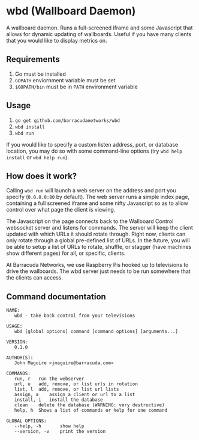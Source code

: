 # wbd (Wallboard Daemon)
A wallboard daemon. Runs a full-screened iframe and some Javascript that allows for dynamic updating of wallboards. Useful if you have many clients that you would like to display metrics on.

Requirements
------------
1. Go must be installed
2. `GOPATH` enviornment variable must be set
3. `$GOPATH/bin` must be in `PATH` environment variable

Usage
-----
1. `go get github.com/barracudanetworks/wbd`
2. `wbd install`
3. `wbd run`

If you would like to specify a custom listen address, port, or database location, you may do so with some command-line options (try `wbd help install` or `wbd help run`).

How does it work?
-----------------
Calling `wbd run` will launch a web server on the address and port you specify (`0.0.0.0:80` by default). The web server runs a simple index page, containing a full screened iframe and some nifty Javascript so as to allow control over what page the client is viewing.

The Javascript on the page connects back to the Wallboard Control websocket server and listens for commands. The server will keep the client updated with which URLs it should rotate through. Right now, clients can only rotate through a global pre-defined list of URLs. In the future, you will be able to setup a list of URLs to rotate, shuffle, or stagger (have machines show different pages) for all, or specific, clients.

At Barracuda Networks, we use Raspberry Pis hooked up to televisions to drive the wallboards. The wbd server just needs to be run somewhere that the clients can access.

Command documentation
---------------------
```
NAME:
   wbd - take back control from your televisions

USAGE:
   wbd [global options] command [command options] [arguments...]

VERSION:
   0.1.0

AUTHOR(S):
   John Maguire <jmaguire@barracuda.com>

COMMANDS:
   run, r	run the webserver
   url, u	add, remove, or list urls in rotation
   list, l	add, remove, or list url lists
   assign, a	assign a client or url to a list
   install, i	install the database
   clean	delete the database (WARNING: very destructive)
   help, h	Shows a list of commands or help for one command

GLOBAL OPTIONS:
   --help, -h		show help
   --version, -v	print the version

```
